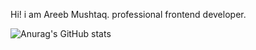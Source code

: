 Hi! i am Areeb Mushtaq. 
professional frontend developer.

![Anurag's GitHub stats](https://github-readme-stats.vercel.app/api?username=Malikareeb&count_private=true)
